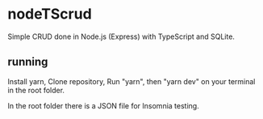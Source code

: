 # nodeTScrud
Simple CRUD done in Node.js (Express) with TypeScript and SQLite.

## running
Install yarn, 
Clone repository,
Run "yarn", then "yarn dev" on your terminal in the root folder.

In the root folder there is a JSON file for Insomnia testing.
